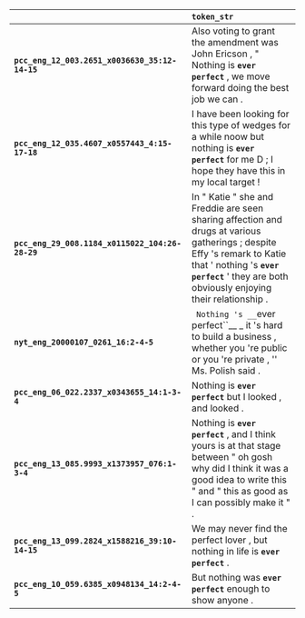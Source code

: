 |                                                 | `token_str`                                                                                                                                                                                                              |
|:------------------------------------------------|:-------------------------------------------------------------------------------------------------------------------------------------------------------------------------------------------------------------------------|
| **`pcc_eng_12_003.2651_x0036630_35:12-14-15`**  | Also voting to grant the amendment was John Ericson , " Nothing is __``ever perfect``__ , we move forward doing the best job we can .                                                                                    |
| **`pcc_eng_12_035.4607_x0557443_4:15-17-18`**   | I have been looking for this type of wedges for a while noow but nothing is __``ever perfect``__ for me D ; I hope they have this in my local target !                                                                   |
| **`pcc_eng_29_008.1184_x0115022_104:26-28-29`** | In " Katie " she and Freddie are seen sharing affection and drugs at various gatherings ; despite Effy 's remark to Katie that ' nothing 's __``ever perfect``__ ' they are both obviously enjoying their relationship . |
| **`nyt_eng_20000107_0261_16:2-4-5`**            | `` Nothing 's __``ever perfect``__ _ it 's hard to build a business , whether you 're public or you 're private , '' Ms. Polish said .                                                                                   |
| **`pcc_eng_06_022.2337_x0343655_14:1-3-4`**     | Nothing is __``ever perfect``__ but I looked , and looked .                                                                                                                                                              |
| **`pcc_eng_13_085.9993_x1373957_076:1-3-4`**    | Nothing is __``ever perfect``__ , and I think yours is at that stage between " oh gosh why did I think it was a good idea to write this " and " this as good as I can possibly make it " .                               |
| **`pcc_eng_13_099.2824_x1588216_39:10-14-15`**  | We may never find the perfect lover , but nothing in life is __``ever perfect``__ .                                                                                                                                      |
| **`pcc_eng_10_059.6385_x0948134_14:2-4-5`**     | But nothing was __``ever perfect``__ enough to show anyone .                                                                                                                                                             |